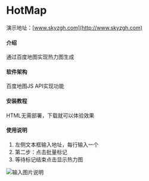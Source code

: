 # HotMap

演示地址：[www.skyzgh.com](http://www.skyzgh.com)

#### 介绍
通过百度地图实现热力图生成

#### 软件架构
百度地图JS API实现功能


#### 安装教程

HTML无需部署，下载就可以体验效果

#### 使用说明

1.  左侧文本框输入地址，每行输入一个
2.  第二步：点击批量标记
3.  等待标记结束点击显示热力图


![输入图片说明](https://foruda.gitee.com/images/1745593160434811701/db3ac103_15153574.png "屏幕截图")

